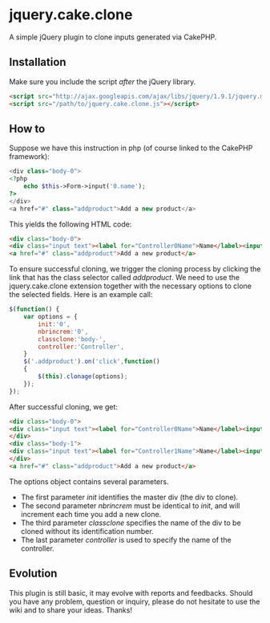 # jquery.cake.clone

A simple jQuery plugin to clone inputs generated via CakePHP.

## Installation

Make sure you include the script *after* the jQuery library.

```html
<script src="http://ajax.googleapis.com/ajax/libs/jquery/1.9.1/jquery.min.js"></script>
<script src="/path/to/jquery.cake.clone.js"></script>

```

## How to

Suppose we have this instruction in php (of course linked to the CakePHP framework):

```php
<div class="body-0">
<?php 
	echo $this->Form->input('0.name');
?>
</div>
<a href="#" class="addproduct">Add a new product</a>

```

This yields the following HTML code:

```html
<div class="body-0">
<div class="input text"><label for="Controller0Name">Name</label><input name="data[Controller][0][name]" type="text" id="Controller0Name"/></div></div>
<a href="#" class="addproduct">Add a new product</a>

```

To ensure successful cloning, we trigger the cloning process by clicking the link that has the class selector called *addproduct*. We need to use the jquery.cake.clone extension together with the necessary options to clone the selected fields.
Here is an example call:

```javascript
$(function() {
	var options = {
    	init:'0',
    	nbrincrem:'0',
    	classclone:'body-',
    	controller:'Controller',
  	}
	$('.addproduct').on('click',function()
	{
		$(this).clonage(options);
	});
});

```

After successful cloning, we get:
```html
<div class="body-0">
<div class="input text"><label for="Controller0Name">Name</label><input name="data[Controller][0][name]" type="text" id="0Name"/></div>
</div>
<div class="body-1">
<div class="input text"><label for="Controller1Name">Name</label><input name="data[Controller][1][name]" type="text" id="Controller1Name"/></div>
</div>
<a href="#" class="addproduct">Add a new product</a>

```

The options object contains several parameters.
* The first parameter *init* identifies the master div (the div to clone).
* The second parameter *nbrincrem* must be identical to *init*, and will increment each time you add a new clone.
* The third parameter *classclone* specifies the name of the div to be cloned without its identification number.
* The last parameter *controller* is used to specify the name of the controller.

## Evolution

This plugin is still basic, it may evolve with reports and feedbacks. 
Should you have any problem, question or inquiry, please do not hesitate to use the wiki and to share your ideas. 
Thanks!
